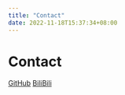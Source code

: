 ```yaml
---
title: "Contact"
date: 2022-11-18T15:37:34+08:00
---
```


# Contact

[GitHub](https://github.com/Enaium)
[BiliBili](https://space.bilibili.com/286847)
